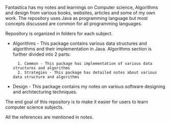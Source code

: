 Fantastica has my notes and learnings on Computer science, Algorithms and design from various books, websites, articles and some of my own work. The repository uses Java as programming language but most concepts discussed are common for all programming languages. 

Repository is organized in folders for each subject.

* Algorithms - This package contains various data structures and algorithms and their implementation in Java. 
  Algorithms section is further divided into 2 parts:
  
        1. Common - This package has implementation of various data structures and algorithms
        2. Strategies - This package has detailed notes about various data structure and algorithms

* Design - This package contains my notes on various software designing and architecturing techniques.

The end goal of this repository is to make it easier for users to learn computer science subjects.

All the references are mentioned in notes.
